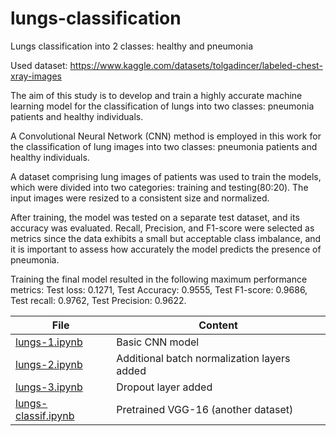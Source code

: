 # lungs-classification
Lungs classification into 2 classes: healthy and pneumonia

Used dataset: https://www.kaggle.com/datasets/tolgadincer/labeled-chest-xray-images

The aim of this study is to develop and train a highly accurate machine learning model for the classification of lungs into two classes: pneumonia patients and healthy individuals.

A Convolutional Neural Network (CNN) method is employed in this work for the classification of lung images into two classes: pneumonia patients and healthy individuals.

A dataset comprising lung images of patients was used to train the models, which were divided into two categories: training and testing(80:20). The input images were resized to a consistent size and normalized.

After training, the model was tested on a separate test dataset, and its accuracy was evaluated. Recall, Precision, and F1-score were selected as metrics since the data exhibits a small but acceptable class imbalance, and it is important to assess how accurately the model predicts the presence of pneumonia.

Training the final model resulted in the following maximum performance metrics: Test loss: 0.1271, Test Accuracy: 0.9555, Test F1-score: 0.9686, Test recall: 0.9762, Test Precision: 0.9622.

|File|Content|
|-|-|
|[lungs-1.ipynb](https://github.com/shimolina-polina/lungs-classification/blob/main/lungs-1.ipynb "View file")|Basic CNN model|
|[lungs-2.ipynb](https://github.com/shimolina-polina/lungs-classification/blob/main/lungs-2.ipynb "View file")|Additional batch normalization layers added|
|[lungs-3.ipynb](https://github.com/shimolina-polina/lungs-classification/blob/main/lungs-3.ipynb "View file")|Dropout layer added|
|[lungs-classif.ipynb](https://github.com/shimolina-polina/lungs-classification/blob/main/lungs_classif.ipynb "View file")|Pretrained VGG-16 (another dataset)|
